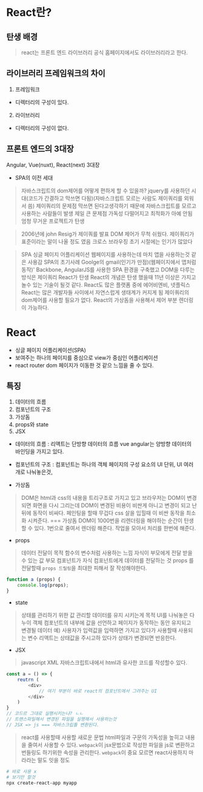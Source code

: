 # React란?

## 탄생 배경
> react는 프론트 엔드 라이브러리
> 공식 홈페이지에서도 라이브러리라고 한다.

## 라이브러리 프레임워크의 차이
1. 프레임워크
  - 디렉터리의 구성이 있다.
2. 라이브러리
  - 디렉터리의 구성이 없다.

## 프론트 엔드의 3대장
Angular, Vue(nuxt), React(next) 3대장

- SPA의 이전 세대
> 자바스크립트의 dom제어를 어떻게 편하게 할 수 있을까?
> jquery를 사용하던 시대(코드가 간결하고 막쓰면 다됨)(자바스크립트 모르는 사람도 제이쿼리를 외워서 씀)
> 제이쿼리의 문제점 막쓰면 된다고생각하기 때문에 자바스크립트를 모르고 사용하는 사람들이 발생 제일 큰 문제점 가독성 다떨어지고 최적화가 아예 안됨 엄청 무거운 프로젝트가 탄생

> 2006년에 john Resig가 제이쿼를 발표
> DOM 제어가 무척 쉬웠다. 제이쿼리가 표준이라는 말이 나올 정도 였음
> 크로스 브라우징
> 초기 시절에는 인기가 많았다

> SPA 싱글 페이지 어플리케이션
> 웹페이지를 사용하는데 마치 앱을 사용하는것 같은 사용감
> SPA의 초기사례 Goolge의 gmail(인기가 만점)(웹페이지에서 앱처럼 동작)'
> Backbone, AngularJS를 사용한 SPA 환경을 구축했고 DOM을 다루는 방식은 제이쿼리
> React가 탄생
> React의 개념은 탄생 했을때 11년 이상은 가지고 놀수 있는 기술이 될것 같다.
> React도 많은 플랫폼 중에 에어비엔비, 넷플릭스
> React는 많은 개발자들 사이에서 자연스럽게 생태계가 커지게 됨
> 제이쿼리의 dom제어를 사용할 필요가 없다.
> React의 가상돔을 사용해서 제어
> 부분 렌더링이 가능하다.

# React
- 싱글 페이지 어플리케이션(SPA)
- 보여주는 하나의 페이지를 중심으로 view가 중심인 어플리케이션
- react router dom 페이지가 이동한 것 같으 느낌을 줄 수 있다.

## 특징
1. 데이터의 흐름
2. 컴포넌트의 구조
3. 가상돔
4. props와 state
5. JSX

- 데이터의 흐름 : 리액트는 단방향 데이터의 흐름 vue angular는 양방향 데이터의 바인딩을 가지고 있다.

- 컴포넌트의 구조 : 컴포넌트는 하나의 객체 페이지의 구성 요소의 UI 단위, UI 여러개로 나눠놓은것, 

- 가상돔
> DOM은 html과 css의 내용을 트리구조로 가지고 있고
> 브라우저는 DOM이 변경되면 화면을 다시 그리는데 
> DOM이 변경된 비용이 비싼게 아니고 변경이 되고 난 뒤에 동작이 비싸다.
> 페인팅을 할때 무겁다 css 살을 입힐때
> 이 비싼 동작을 최소화 시켜준다. === 가상돔
> DOM이 1000번을 리렌더링을 해야하는 순간이 탄생할 수 있다. 
> 1번으로 줄여서 렌더링 해준다.
> 작업을 모아서 처리를 한번에 해준다.

- props 
> 데이터 전달이 목적
> 함수의 변수처럼 사용하는 느낌
> 자식이 부모에게 전달 받을 수 있는 값
> 부모 컴포넌트가 자식 컴포넌트에게 데이터를 전달하는 것
> props 를 전달할때 `props 드릴링`을 최대한 피해서 잘 작성해야한다.
```js
function a (props) {
    console.log(props);
}
```

- state
> 상태를 관리하기 위한 값
> 관리할 데이터를 유지 시키는게 목적
> UI를 나눠놓은 다누이 객체 컴포넌트의 내부에 값을 선언하고 페이지가 동작하는 동안 유지되고 변경될 데이터
> 예) 사용자가 입력값을 입력하면 가지고 있다가 사용할때 사용되는 변수 
> 리액트는 상태값을 주시고하 있다가 상태가 변경되면 반응한다.

- JSX
> javascript XML 자바스크립트내에서 html과 유사한 코드를 작성할수 있다.
```js
const a = () => {
    reutrn (
        <div>
            // 여기 부분이 바로 react의 컴포넌트에서 그려주는 UI
        </div>
    )
}
// 코드르 그대로 실행시키는냐? ㄴㄴ
// 트랜스파일해서 변경된 파일을 실행해서 사용하는것
// JSX => js === 자바스크립틀 변환된다.
```
> react를 사용할때 사용할 새로운 문법
> html파일과 구문의 가독성을 높히고 내용을 줄여서 사용할 수 있다.
> `webpack`이 jsx문법으로 작성한 파일을 js로 변환하고 번들링도 하기위한 속성을 관리한다. `webpack`이 중요 모르면 react사용하지 마라라는 말도 잇을 정도

```sh
# 바로 사용 x
# 보기만 할것
npx create-react-app myapp
```